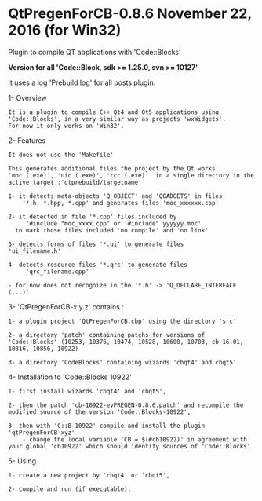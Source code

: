 # QtPregenForCB-0.8.6 November 22, 2016 (for Win32)

Plugin to compile QT applications with 'Code::Blocks'

**Version for all 'Code::Block, sdk >= 1.25.0, svn >= 10127'**

It uses a log 'Prebuild log' for all posts plugin.

1- Overview

    It is a plugin to compile C++ Qt4 and Qt5 applications using 'Code::Blocks', in a very similar way as projects 'wxWidgets'.
    For now it only works on 'Win32'.

2- Features

    It does not use the 'Makefile'

    This generates additional files the project by the Qt works
	'moc (.exe)', 'uic (.exe)', 'rcc (.exe)'  in a single directory in the active target :'qtprebuild/targetname'

    1- it detects meta-objects 'Q_OBJECT' and 'QGADGETS' in files
        '*.h, *.hpp, *.cpp' and generates files 'moc_xxxxxx.cpp'

    2- it detected in file '*.cpp' files included by
         '#include "moc_xxxx.cpp' or '#include" yyyyyy.moc'
      to mark those files included 'no compile' and 'no link'

    3- detects forms of files '*.ui' to generate files        'ui_filename.h'

    4- detects resource files '*.qrc' to generate files
         'qrc_filename.cpp'

    - for now does not recognize in the '*.h' -> 'Q_DECLARE_INTERFACE (...)'


3- 'QtPregenForCB-x.y.z' contains :

	1- a plugin project 'QtPregenForCB.cbp' using the directory 'src'

	2- a directory 'patch' containing patchs for versions of 'Code::Blocks' (10253, 10376, 10474, 10528, 10600, 10703, cb-16.01, 10816, 10856, 10922)

	3- a directory 'CodeBlocks' containing wizards 'cbqt4' and cbqt5'


4- Installation to 'Code::Blocks 10922'

    1- first install wizards 'cbqt4' and 'cbqt5',

    2- then the patch 'cb-10922-evPREGEN-0.8.6.patch' and recompile the modified source of the version 'Code::Blocks-10922',

	3- then with 'C::B-10922' compile and install the plugin 'qtPregenForCB-xyz' 
        - change the local variable 'CB = $(#cb10922)' in agreement with your global 'cb10922' which should identify sources of 'Code::Blocks'

5- Using

    1- create a new project by 'cbqt4' or 'cbqt5',

    2- compile and run (if executable).




